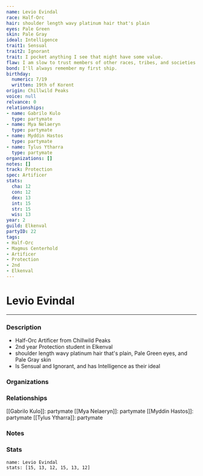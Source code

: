 ```yaml
---
name: Levio Evindal
race: Half-Orc
hair: shoulder length wavy platinum hair that's plain
eyes: Pale Green
skin: Pale Gray
ideal: Intelligence
trait1: Sensual
trait2: Ignorant
trait: I pocket anything I see that might have some value.
flaw: I am slow to trust members of other races, tribes, and societies.
bond: I'll always remember my first ship.
birthday:
  numeric: 7/19
  written: 19th of Korent
origin: Chillwild Peaks
voice: null
relvance: 0
relationships:
- name: Gabrilo Kulo
  type: partymate
- name: Mya Nelaeryn
  type: partymate
- name: Myddin Hastos
  type: partymate
- name: Tylus Ytharra
  type: partymate
organizations: []
notes: []
track: Protection
spec: Artificer
stats:
  cha: 12
  con: 12
  dex: 13
  int: 15
  str: 15
  wis: 13
year: 2
guild: Elkenval
partyID: 22
tags:
- Half-Orc
- Magmus Centerhold
- Artificer
- Protection
- 2nd
- Elkenval
---
```

# Levio Evindal
---
### Description
- Half-Orc Artificer from Chillwild Peaks
- 2nd year Protection student in Elkenval
- shoulder length wavy platinum hair that's plain, Pale Green eyes, and Pale Gray skin
- Is Sensual and Ignorant, and has Intelligence as their ideal

### Organizations

### Relationships
[[Gabrilo Kulo]]: partymate
[[Mya Nelaeryn]]: partymate
[[Myddin Hastos]]: partymate
[[Tylus Ytharra]]: partymate

### Notes

### Stats
```statblock
name: Levio Evindal
stats: [15, 13, 12, 15, 13, 12]
```